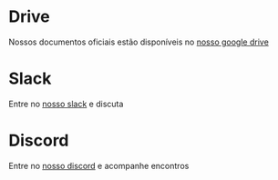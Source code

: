 # Drive
Nossos documentos oficiais estão disponíveis no [nosso google drive](https://drive.google.com/open?id=1ViXEGXaqolB2hwR5xazHvXEjQAlPupgj)

# Slack
Entre no [nosso slack](https://join.slack.com/t/idvogados/shared_invite/zt-dy6iuvk1-_WYfPWs3a2Od8qxcaHTeBw) e discuta

# Discord
Entre no [nosso discord](https://discord.gg/b5a7Pct) e acompanhe encontros

